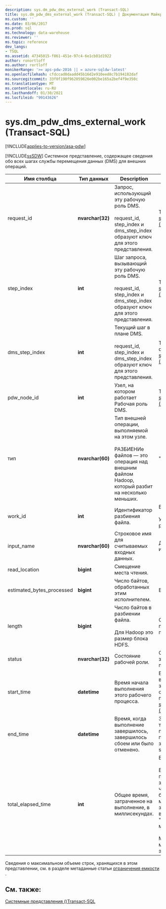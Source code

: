 ```yaml
---
description: sys.dm_pdw_dms_external_work (Transact-SQL)
title: sys.dm_pdw_dms_external_work (Transact-SQL) | Документация Майкрософт
ms.custom: ''
ms.date: 03/06/2017
ms.prod: sql
ms.technology: data-warehouse
ms.reviewer: ''
ms.topic: reference
dev_langs:
- TSQL
ms.assetid: 47345015-f861-451e-97c4-6e1cb81d1922
author: ronortloff
ms.author: rortloff
monikerRange: '>= aps-pdw-2016 || = azure-sqldw-latest'
ms.openlocfilehash: cfdccad0daadd45b16d2e910eed8c7b194182daf
ms.sourcegitcommit: 33f0f190f962059826e002be165a2bef4f9e350c
ms.translationtype: MT
ms.contentlocale: ru-RU
ms.lasthandoff: 01/30/2021
ms.locfileid: "99143626"
---
```

# <a name="sysdm_pdw_dms_external_work-transact-sql"></a>sys.dm_pdw_dms_external_work (Transact-SQL)
[!INCLUDE[applies-to-version/asa-pdw](../../includes/applies-to-version/asa-pdw.md)]

  [!INCLUDE[ssSDW](../../includes/sssdw-md.md)] Системное представление, содержащее сведения обо всех шагах службы перемещения данных (DMS) для внешних операций.  
  
|Имя столбца|Тип данных|Description|Диапазон|  
|-----------------|---------------|-----------------|-----------|  
|request_id|**nvarchar(32)**|Запрос, использующий эту рабочую роль DMS.<br /><br /> request_id, step_index и dms_step_index образуют ключ для этого представления.|То же, что и request_id в [sys.dm_pdw_exec_requests &#40;&#41;Transact-SQL ](../../relational-databases/system-dynamic-management-views/sys-dm-pdw-exec-requests-transact-sql.md).|  
|step_index|**int**|Шаг запроса, вызывающий эту рабочую роль DMS.<br /><br /> request_id, step_index и dms_step_index образуют ключ для этого представления.|То же, что и step_index в [sys.dm_pdw_request_steps &#40;&#41;Transact-SQL ](../../relational-databases/system-dynamic-management-views/sys-dm-pdw-request-steps-transact-sql.md).|  
|dms_step_index|**int**|Текущий шаг в плане DMS.<br /><br /> request_id, step_index и dms_step_index образуют ключ для этого представления.|То же, что и dms___step_index в [sys.dm_pdw_dms_workers &#40;&#41;Transact-SQL ](../../relational-databases/system-dynamic-management-views/sys-dm-pdw-dms-workers-transact-sql.md).|  
|pdw_node_id|**int**|Узел, на котором работает Рабочая роль DMS.|То же, что и node_id в [sys.dm_pdw_nodes &#40;&#41;Transact-SQL ](../../relational-databases/system-dynamic-management-views/sys-dm-pdw-nodes-transact-sql.md).|  
|тип|**nvarchar(60)**|Тип внешней операции, выполняемой на этом узле.<br /><br /> РАЗБИЕНИе файлов — это операция над внешним файлом Hadoop, который разбит на несколько меньших.|"РАЗДЕЛЕНИЕ ФАЙЛОВ"|  
|work_id|**int**|Идентификатор разбиения файла.|Больше или равно 0.<br /><br /> Уникальный для каждого расчетного узла.|  
|input_name|**nvarchar(60)**|Строковое имя для считываемых входных данных.|Для файла Hadoop это имя файла Hadoop.|  
|read_location|**bigint**|Смещение места чтения.||  
|estimated_bytes_processed|**bigint**|Число байтов, обработанных этим исполнителем.|Больше или равно 0.|  
|length|**bigint**|Число байтов в разбиении файла.<br /><br /> Для Hadoop это размер блока HDFS.|Определяется пользователем. Значение по умолчанию — 64 МБ.|  
|status|**nvarchar(32)**|Состояние рабочей роли.|Ожидание, обработка, завершение, сбой, прервано|  
|start_time|**datetime**|Время начала выполнения этого рабочего процесса.|Больше или равно времени начала шага запроса, к которому относится этот рабочий процесс. См. раздел [sys.dm_pdw_request_steps &#40;Transact-SQL&#41;](../../relational-databases/system-dynamic-management-views/sys-dm-pdw-request-steps-transact-sql.md).|  
|end_time|**datetime**|Время, когда выполнение завершилось, завершилось сбоем или было отменено.|Значение NULL для текущих или рабочих процессов в очереди. В противном случае — значение больше start_time.|  
|total_elapsed_time|**int**|Общее время, затраченное на выполнение, в миллисекундах.|Больше или равно 0.<br /><br /> Если total_elapsed_time превышает максимальное значение для целого числа, total_elapsed_time будет продолжать быть максимальным значением. Это условие выдаст предупреждение "превышено максимальное значение".<br /><br /> Максимальное значение в миллисекундах эквивалентно 24,8 дням.|  
  
 Сведения о максимальном объеме строк, хранящихся в этом представлении, см. в разделе метаданные статьи [ограничения емкости](/azure/sql-data-warehouse/sql-data-warehouse-service-capacity-limits#metadata) .
  
## <a name="see-also"></a>См. также:  
 [Системные представления &#40;&#41;Transact-SQL ](../../t-sql/language-reference.md)  
  

